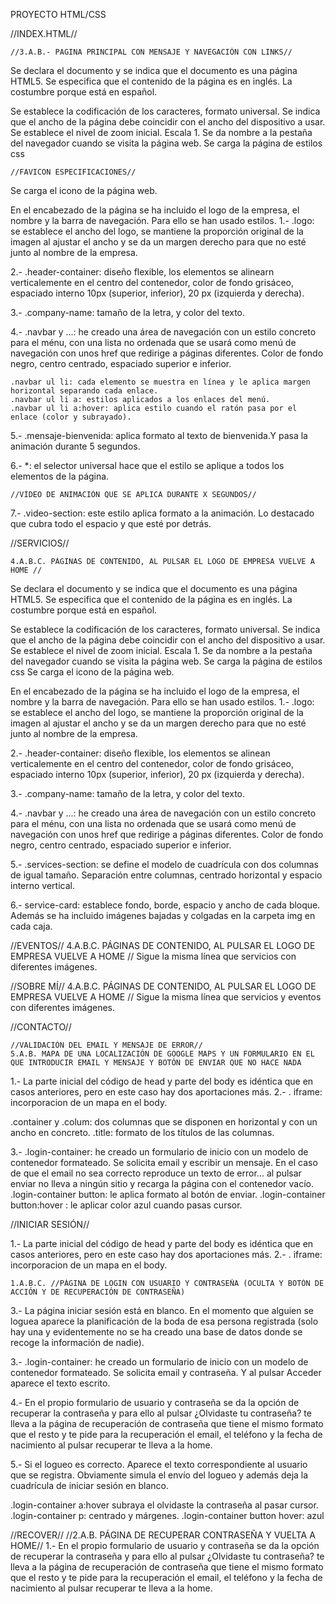 PROYECTO HTML/CSS

//INDEX.HTML//

    //3.A.B.- PAGINA PRINCIPAL CON MENSAJE Y NAVEGACIÓN CON LINKS//
Se declara el documento y se indica que el documento es una página HTML5.
Se especifica que el contenido de la página es en inglés. La costumbre porque está en español.

<head>
Se establece la codificación de los caracteres, formato universal.
Se indica que el ancho de la página debe coincidir con el ancho del dispositivo a usar.
Se establece el nivel de zoom inicial. Escala 1.
Se da nombre a la pestaña del navegador cuando se visita la página web.
Se carga la página de estilos css

    //FAVICON ESPECIFICACIONES//
Se carga el icono de la página web.</head>

<body> 
En el encabezado de la página se ha incluido el logo de la empresa, el nombre y la barra de navegación. Para ello se han usado estilos.
1.- .logo: se establece el ancho del logo, se mantiene la proporción original de la imagen al ajustar el ancho y se da un margen derecho para que no esté junto al nombre de la empresa.

2.- .header-container: diseño flexible, los elementos se alinearn verticalemente en el centro del contenedor, color de fondo grisáceo, espaciado interno 10px (superior, inferior), 20 px (izquierda y derecha).

3.- .company-name: tamaño de la letra, y color del texto.

4.- .navbar y ...: he creado una área de navegación con un estilo concreto para el ménu, con una lista no ordenada que se usará como menú de navegación con unos href que redirige a páginas diferentes. Color de fondo negro, centro centrado, espaciado superior e inferior.
    
    .navbar ul li: cada elemento se muestra en línea y le aplica margen horizontal separando cada enlace.
    .navbar ul li a: estilos aplicados a los enlaces del menú.
    .navbar ul li a:hover: aplica estilo cuando el ratón pasa por el enlace (color y subrayado).

5.- .mensaje-bienvenida: aplica formato al texto de bienvenida.Y pasa la animación durante 5 segundos.

6.- *: el selector universal hace que el estilo se aplique a todos los elementos de la página.

    //VÍDEO DE ANIMACIÓN QUE SE APLICA DURANTE X SEGUNDOS//
    
7.- .video-section: este estilo aplica formato a la animación. Lo destacado que cubra todo el espacio y que esté por detrás.

//SERVICIOS//

    4.A.B.C. PÁGINAS DE CONTENIDO, AL PULSAR EL LOGO DE EMPRESA VUELVE A HOME //
Se declara el documento y se indica que el documento es una página HTML5.
Se especifica que el contenido de la página es en inglés. La costumbre porque está en español.

<head>
Se establece la codificación de los caracteres, formato universal.
Se indica que el ancho de la página debe coincidir con el ancho del dispositivo a usar.
Se establece el nivel de zoom inicial. Escala 1.
Se da nombre a la pestaña del navegador cuando se visita la página web.
Se carga la página de estilos css
Se carga el icono de la página web.</head>

En el encabezado de la página se ha incluido el logo de la empresa, el nombre y la barra de navegación. Para ello se han usado estilos.
1.- .logo: se establece el ancho del logo, se mantiene la proporción original de la imagen al ajustar el ancho y se da un margen derecho para que no esté junto al nombre de la empresa.

2.- .header-container: diseño flexible, los elementos se alinean verticalemente en el centro del contenedor, color de fondo grisáceo, espaciado interno 10px (superior, inferior), 20 px (izquierda y derecha).

3.- .company-name: tamaño de la letra, y color del texto.

4.- .navbar y ...: he creado una área de navegación con un estilo concreto para el ménu, con una lista no ordenada que se usará como menú de navegación con unos href que redirige a páginas diferentes. Color de fondo negro, centro centrado, espaciado superior e inferior.

5.- .services-section: se define el modelo de cuadrícula con dos columnas de igual tamaño. Separación entre columnas, centrado horizontal y espacio interno vertical.

6.- service-card: establece fondo, borde, espacio y ancho de cada bloque. Además se ha incluido imágenes bajadas y colgadas en la carpeta img en cada caja.

//EVENTOS//
     4.A.B.C. PÁGINAS DE CONTENIDO, AL PULSAR EL LOGO DE EMPRESA VUELVE A HOME //
Sigue la misma línea que servicios con diferentes imágenes.

//SOBRE MÍ//
     4.A.B.C. PÁGINAS DE CONTENIDO, AL PULSAR EL LOGO DE EMPRESA VUELVE A HOME //
Sigue la misma línea que servicios y eventos con diferentes imágenes.

//CONTACTO//

    //VALIDACIÓN DEL EMAIL Y MENSAJE DE ERROR//
    5.A.B. MAPA DE UNA LOCALIZACIÓN DE GOOGLE MAPS Y UN FORMULARIO EN EL QUE INTRODUCIR EMAIL Y MENSAJE Y BOTÓN DE ENVIAR QUE NO HACE NADA
1.- La parte inicial del código de head y parte del body es idéntica que en casos anteriores, pero en este caso hay dos aportaciones más.
2.- . iframe: incorporacion de un mapa en el body.

.container y .colum: dos columnas que se disponen en horizontal y con un ancho en concreto.
.title: formato de los títulos de las columnas.

3.- .login-container: he creado un formulario de inicio con un modelo de contenedor formateado. Se solicita email y escribir un mensaje. En el caso de que el email no sea correcto reproduce un texto de error... al pulsar enviar no lleva a ningún sitio y recarga la página con el contenedor vacío.
.login-container button: le aplica formato al botón de enviar.
.login-container button:hover : le aplicar color azul cuando pasas cursor.

//INICIAR SESIÓN//

1.- La parte inicial del código de head y parte del body es idéntica que en casos anteriores, pero en este caso hay dos aportaciones más.
2.- . iframe: incorporacion de un mapa en el body.

    1.A.B.C. //PÁGINA DE LOGIN CON USUARIO Y CONTRASEÑA (OCULTA Y BOTÓN DE ACCIÓN Y DE RECUPERACIÓN DE CONTRASEÑA)

3.- La página iniciar sesión está en blanco. En el momento que alguien se loguea aparece la planificación de la boda de esa persona registrada (solo hay una y evidentemente no se ha creado una base de datos donde se recoge la información de nadie).

3.- .login-container: he creado un formulario de inicio con un modelo de contenedor formateado. Se solicita email y contraseña. Y al pulsar Acceder aparece el texto escrito.

4.- En el propio formulario de usuario y contraseña se da la opción de recuperar la contraseña y para ello al pulsar ¿Olvidaste tu contraseña? te lleva a la página de recuperación de contraseña que tiene el mismo formato que el resto y te pide para la recuperación el email, el teléfono y la fecha de nacimiento al pulsar recuperar te lleva a la home.

5.- Si el logueo es correcto. Aparece el texto correspondiente al usuario que se registra. Obviamente simula el envío del logueo y además deja la cuadrícula de iniciar sesión en blanco. 

.login-container a:hover subraya el olvidaste la contraseña al pasar cursor.
.login-container p: centrado y márgenes.
.login-container button hover: azul 

//RECOVER//
    //2.A.B. PÁGINA DE RECUPERAR CONTRASEÑA Y VUELTA A HOME//
1.- En el propio formulario de usuario y contraseña se da la opción de recuperar la contraseña y para ello al pulsar ¿Olvidaste tu contraseña? te lleva a la página de recuperación de contraseña que tiene el mismo formato que el resto y te pide para la recuperación el email, el teléfono y la fecha de nacimiento al pulsar recuperar te lleva a la home.

